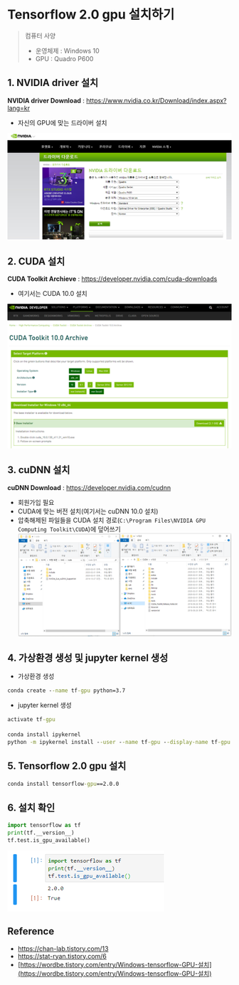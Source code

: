 # Tensorflow 2.0 gpu 설치하기


> 컴퓨터 사양
> - 운영체제 : Windows 10
> - GPU : Quadro P600




## 1. NVIDIA driver 설치
**NVIDIA driver Download** : https://www.nvidia.co.kr/Download/index.aspx?lang=kr

- 자신의 GPU에 맞는 드라이버 설치

![](img/nvidia_driver.png)



## 2. CUDA 설치
**CUDA Toolkit Archieve** : https://developer.nvidia.com/cuda-downloads

- 여기서는 CUDA 10.0 설치

![](img/cuda.png)



## 3. cuDNN 설치

**cuDNN Download** : https://developer.nvidia.com/cudnn

- 회원가입 필요
- CUDA에 맞는 버전 설치(여기서는 cuDNN 10.0 설치)
- 압축해제된 파일들을 CUDA 설치 경로(`C:\Program Files\NVIDIA GPU Computing Toolkit\CUDA`)에 덮어쓰기 
![](img/cuda_dnn.png)



## 4. 가상환경 생성 및 jupyter kernel 생성

- 가상환경 생성
```cmd
conda create --name tf-gpu python=3.7
```

- jupyter kernel 생성
```cmd
activate tf-gpu

conda install ipykernel
python -m ipykernel install --user --name tf-gpu --display-name tf-gpu
```



## 5. Tensorflow 2.0 gpu 설치

```cmd
conda install tensorflow-gpu==2.0.0
```



## 6. 설치 확인

```python
import tensorflow as tf 
print(tf.__version__) 
tf.test.is_gpu_available()
```
![](img/tf_gpu.png)




## Reference

- https://chan-lab.tistory.com/13
- https://stat-ryan.tistory.com/6
- [https://wordbe.tistory.com/entry/Windows-tensorflow-GPU-설치](https://wordbe.tistory.com/entry/Windows-tensorflow-GPU-설치)
